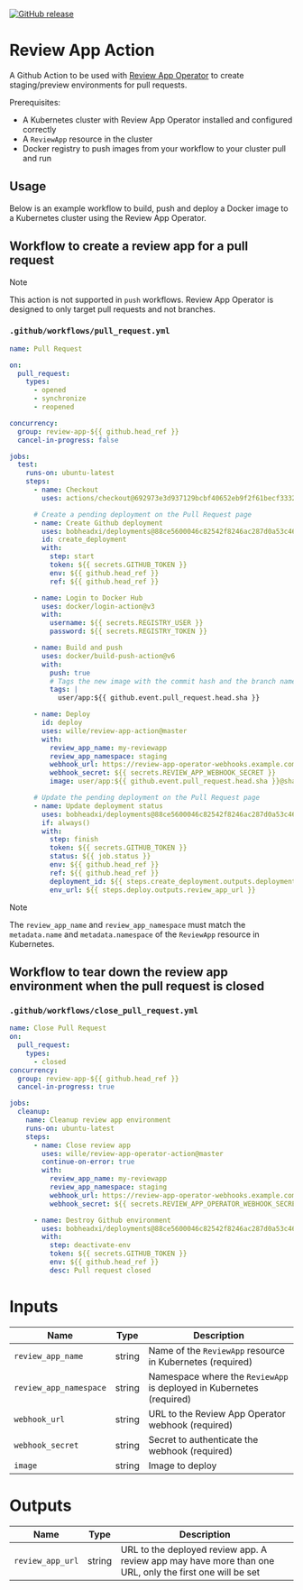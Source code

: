 [![GitHub release](https://img.shields.io/github/release/wille/review-app-action.svg?style=flat-square)](https://github.com/wille/review-app-action/releases/latest)

# Review App Action

A Github Action to be used with [Review App Operator](https://github.com/wille/review-app-operator) to create staging/preview environments for pull requests.

Prerequisites:
- A Kubernetes cluster with Review App Operator installed and configured correctly
- A `ReviewApp` resource in the cluster
- Docker registry to push images from your workflow to your cluster pull and run

## Usage

Below is an example workflow to build, push and deploy a Docker image to a Kubernetes cluster using the Review App Operator.

## Workflow to create a review app for a pull request

> [!NOTE]  
> This action is not supported in `push` workflows. Review App Operator is designed to only target pull requests and not branches.

### `.github/workflows/pull_request.yml`

```yaml
name: Pull Request

on:
  pull_request:
    types:
      - opened
      - synchronize
      - reopened

concurrency:
  group: review-app-${{ github.head_ref }}
  cancel-in-progress: false

jobs:
  test:
    runs-on: ubuntu-latest
    steps:
      - name: Checkout
        uses: actions/checkout@692973e3d937129bcbf40652eb9f2f61becf3332 # 4.1.7

      # Create a pending deployment on the Pull Request page
      - name: Create Github deployment
        uses: bobheadxi/deployments@88ce5600046c82542f8246ac287d0a53c461bca3
        id: create_deployment
        with:
          step: start
          token: ${{ secrets.GITHUB_TOKEN }}
          env: ${{ github.head_ref }}
          ref: ${{ github.head_ref }}

      - name: Login to Docker Hub
        uses: docker/login-action@v3
        with:
          username: ${{ secrets.REGISTRY_USER }}
          password: ${{ secrets.REGISTRY_TOKEN }}

      - name: Build and push
        uses: docker/build-push-action@v6
        with:
          push: true
          # Tags the new image with the commit hash and the branch name
          tags: |
            user/app:${{ github.event.pull_request.head.sha }}

      - name: Deploy
        id: deploy
        uses: wille/review-app-action@master
        with:
          review_app_name: my-reviewapp
          review_app_namespace: staging
          webhook_url: https://review-app-operator-webhooks.example.com
          webhook_secret: ${{ secrets.REVIEW_APP_WEBHOOK_SECRET }}
          image: user/app:${{ github.event.pull_request.head.sha }}@sha256:${{ steps.build.outputs.digest }}

      # Update the pending deployment on the Pull Request page
      - name: Update deployment status
        uses: bobheadxi/deployments@88ce5600046c82542f8246ac287d0a53c461bca3
        if: always()
        with:
          step: finish
          token: ${{ secrets.GITHUB_TOKEN }}
          status: ${{ job.status }}
          env: ${{ github.head_ref }}
          ref: ${{ github.head_ref }}
          deployment_id: ${{ steps.create_deployment.outputs.deployment_id }}
          env_url: ${{ steps.deploy.outputs.review_app_url }}
```

> [!NOTE]
> The `review_app_name` and `review_app_namespace` must match the `metadata.name` and `metadata.namespace` of the `ReviewApp` resource in Kubernetes.


## Workflow to tear down the review app environment when the pull request is closed
### `.github/workflows/close_pull_request.yml`

```yaml
name: Close Pull Request
on:
  pull_request:
    types:
      - closed
concurrency:
  group: review-app-${{ github.head_ref }}
  cancel-in-progress: true

jobs:
  cleanup:
    name: Cleanup review app environment
    runs-on: ubuntu-latest
    steps:
      - name: Close review app
        uses: wille/review-app-operator-action@master
        continue-on-error: true
        with:
          review_app_name: my-reviewapp
          review_app_namespace: staging
          webhook_url: https://review-app-operator-webhooks.example.com
          webhook_secret: ${{ secrets.REVIEW_APP_OPERATOR_WEBHOOK_SECRET }}

      - name: Destroy Github environment
        uses: bobheadxi/deployments@88ce5600046c82542f8246ac287d0a53c461bca3
        with:
          step: deactivate-env
          token: ${{ secrets.GITHUB_TOKEN }}
          env: ${{ github.head_ref }}
          desc: Pull request closed
```

# Inputs

| Name | Type | Description |
|------|-------------|----------|
| `review_app_name` | string | Name of the `ReviewApp` resource in Kubernetes (required) |
| `review_app_namespace` | string | Namespace where the `ReviewApp` is deployed in Kubernetes (required) |
| `webhook_url` | string | URL to the Review App Operator webhook (required) |
| `webhook_secret` | string | Secret to authenticate the webhook (required) |
| `image` | string | Image to deploy |

# Outputs

| Name | Type | Description |
|------|-------------|----------|
| `review_app_url` | string | URL to the deployed review app. A review app may have more than one URL, only the first one will be set |